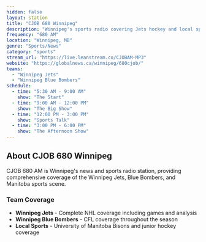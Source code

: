 ```yaml
---
hidden: false
layout: station
title: "CJOB 680 Winnipeg"
description: "Winnipeg's sports radio covering Jets hockey and local sports"
frequency: "680 AM"
location: "Winnipeg, MB"
genre: "Sports/News"
category: "sports"
stream_url: "https://live.leanstream.co/CJOBAM-MP3"
website: "https://globalnews.ca/winnipeg/680cjob/"
teams:
  - "Winnipeg Jets"
  - "Winnipeg Blue Bombers"
schedule:
  - time: "5:30 AM - 9:00 AM"
    show: "The Start"
  - time: "9:00 AM - 12:00 PM"
    show: "The Big Show"
  - time: "12:00 PM - 3:00 PM"
    show: "Sports Talk"
  - time: "3:00 PM - 6:00 PM"
    show: "The Afternoon Show"
---
```


## About CJOB 680 Winnipeg

CJOB 680 AM is Winnipeg's news and sports radio station, providing comprehensive coverage of the Winnipeg Jets, Blue Bombers, and Manitoba sports scene.

### Team Coverage
- **Winnipeg Jets** - Complete NHL coverage including games and analysis
- **Winnipeg Blue Bombers** - CFL coverage throughout the season
- **Local Sports** - University of Manitoba Bisons and junior hockey coverage
